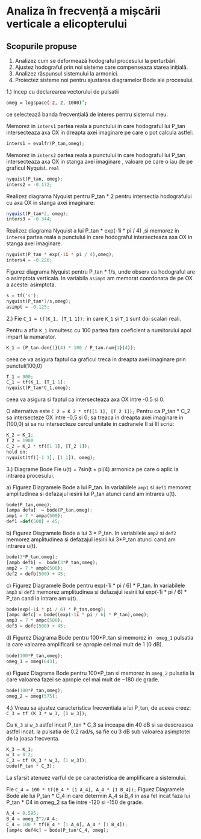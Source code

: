 # Analiza în frecvență a mișcării verticale a elicopterului

## Scopurile propuse 
1. Analizez cum se deformează hodograful procesului la perturbări.
1. Ajustez hodograful prin noi sisteme care compenseaza starea inițială.
1. Analizez răspunsul sistemului la armonici.
1. Proiectez sisteme noi pentru ajustarea diagramelor Bode ale procesului.

1.) Incep cu declarearea vectorului de pulsatii  
```bash
omeg = logspace(-2, 2, 1000)’;
``` 
ce selectează banda frecvențială de interes pentru sistemul meu.

Memorez in ```inters1``` partea reala a punctului in care hodograful lui P_tan intersecteaza axa OX in dreapta axei imaginare pe care o pot calcula astfel: 
```python
inters1 = evalfr(P_tan,omeg);
```
Memorez in ```inters2``` partea reala a punctului in care hodograful lui P_tan intersecteaza axa OX in stanga axei imaginare , valoare pe care o iau de pe graficul Nyquist.
```real```
```python
nyquist(P_tan, omeg);
inters2 = -0.172;
```

Realizez diagrama Nyquist pentru  P_tan * 2 pentru intersectia hodografului cu axa OX in stanga axei imaginare:
```javascript
nyquist(P_tan*2, omeg);
inters3 = -0.344;
```

Realizez diagrama  Nyquist a lui P_tan * exp(-1i * pi / 4) ¸si memorez in ```inters4``` partea reala a punctului in care hodograful intersecteaza axa OX in stanga axei imaginare.
```python
nyquist(P_tan * exp(-1i * pi / 4),omeg);
inters4 = -0.226;
```

Figurez diagrama Nyquist pentru P_tan * 1/s, unde observ ca hodograful are o asimptota verticala. In variabila ```asimpt``` am memorat coordonata de pe OX a acestei asimptota.

```python
s = tf('s');
nyquist(P_tan*1/s,omeg);
asimpt = -0.125;
```

2.) Fie ```C_1 = tf(K_1, [T_1 1]);``` in care  ```K_1``` si ```T_1``` sunt doi scalari reali.

Pentru a afla ```K_1``` inmultesc cu 100 partea fara coeficient a numitorului apoi impart la numarator.

```python
K_1 = (P_tan.den{1}(4) * 100 / P_tan.num{1}(4));
```
ceea ce va asigura faptul ca graficul treca in dreapta axei imaginare prin punctul(100,0)

```python
T_1 = 900;
C_1 = tf(K_1, [T_1 1];
nyquist(P_tan*C_1,omeg);
```
 ceea va asigura si faptul ca intersecteaza axa OX intre -0.5 si 0.

O alternativa este ```C_2 = K_2 * tf([1 1], [T_2 1]);```
Pentru ca P_tan * C_2 sa intersecteze OX intre -0,5 si 0; sa treaca in dreapta axei imaginare in (100,0) si sa nu intersecteze cercul unitate in cadranele II si III scriu: 
```python
K_2 = K_1;
T_2 = 1900 
C_2 = K_2 * tf([1 1], [T_2 1]);
hold on; 
nyquist(tf([-1 1], [1 1]), omeg);
```

3.) Diagrame Bode
Fie u(t) = 7sin(t + pi/4) armonica pe care o aplic la intrarea procesului.

a) Figurez Diagramele Bode a lui P_tan. 
In variabilele ```amp1``` si ```def1``` memorez amplitudinea si defazajul iesirii lui P_tan atunci cand am intrarea u(t).
```python
bode(P_tan,omeg);
[ampa defa]  = bode(P_tan,omeg);
amp1 = 7 * ampa(500);
def1 =def(500) + 45;
```

b) Figurez Diagramele Bode a lui 3 * P_tan.
In variabilele ```amp2``` si ```def2``` memorez amplitudinea si defazajul iesirii lui 3*P_tan atunci cand am intrarea u(t).
```python
bode(3*P_tan,omeg);
[ampb defb] =  bode(3*P_tan,omeg);
amp2 = 7 * ampb(500);
def2 = defb(500) + 45;
```

c) Figurez Diagramele Bode pentru  exp(-1i * pi / 6) * P_tan.
In variabilele ```amp3``` si ```def3``` memorez amplitudinea si defazajul iesirii lui exp(-1i * pi / 6) * P_tan cand la intrare am u(t).
```python
bode(exp(-1i * pi / 6) * P_tan,omeg);
[ampc defc] = bode((exp(-1i * pi / 6) * P_tan),omeg);
amp3 = 7 * ampc(500);
def3 = defc(500) + 45;
```

d) Figurez Diagrama Bode pentru 100*P_tan si memorez in ``` omeg_1```  pulsatia la care valoarea ampliﬁcarii se apropie cel mai mult de 1 (0 dB).
```python
bode(100*P_tan,omeg);
omeg_1 = omeg(643);
```

e) Figuez Diagrama Bode pentru 100*P_tan si memorez in ```omeg_2``` pulsatia la care valoarea fazei se apropie cel mai mult de −180 de grade. 
```python
bode(100*P_tan,omeg);
omeg_2 = omeg(575);
```

4.) Vreau sa ajustez caracteristica frecventiala a lui P_tan, de aceea creez:
```C_3 = tf (K_3 * w_3, [1 w_3]);```

Cu ```K_3``` si ```w_3``` astfel incat P_tan * C_3 sa inceapa din 40 dB si  sa descreasca astfel incat, la pulsatia de 0.2 rad/s, sa ﬁe cu 3 dB sub valoarea asimptotei de la joasa frecventa.
```python 
K_3 = K_1;
w_3 = 0.2;
C_3 = tf (K_3 * w_3, [1 w_3]);
bode(P_tan * C_3);
```

La sfarsit atenuez varful de pe caracteristica de amplificare a sistemului.

Fie ```C_4 = 100 * tf(B_4 * [1 A_4], A_4 * [1 B_4]);```
Figuez Diagramele Bode ale lui P_tan * C_4 in care determin A_4 si B_4 in asa fel incat faza lui P_tan * C4 in omeg_2 sa fie intre -120 si -150 de grade.
```python 
A_4 = 0.595;
B_4 = omeg_2^2/A_4;
C_4 = 100 * tf(B_4 * [1 A_4], A_4 * [1 B_4]);
[amp4c def4c] = bode(P_tan*C_4, omeg);
```

